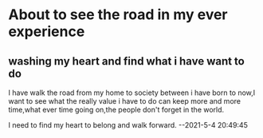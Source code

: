 # About to see the road in my ever experience

## washing my heart and find what i have want to do

I have walk the road from my home to society between i have born to now,I want to see what the really value i have to do can
keep more and more time,what ever time going on,the people don't forget in the world.

I need to find my heart to belong and walk forward.
                                                          --2021-5-4 20:49:45

